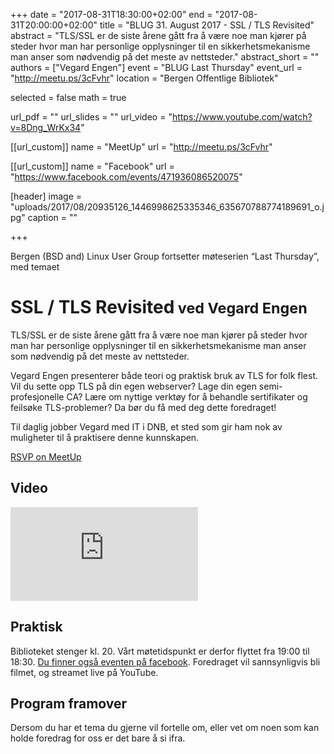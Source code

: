 +++
date = "2017-08-31T18:30:00+02:00"
end = "2017-08-31T20:00:00+02:00"
title = "BLUG 31. August 2017 - SSL / TLS Revisited"
abstract = "TLS/SSL er de siste årene gått fra å være noe man kjører på steder hvor man har personlige opplysninger til en sikkerhetsmekanisme man anser som nødvendig på det meste av nettsteder."
abstract_short = ""
authors = ["Vegard Engen"]
event = "BLUG Last Thursday"
event_url = "http://meetu.ps/3cFvhr"
location = "Bergen Offentlige Bibliotek"

selected = false
math = true

url_pdf = ""
url_slides = ""
url_video = "https://www.youtube.com/watch?v=8Dng_WrKx34"


[[url_custom]]
name = "MeetUp"
url = "http://meetu.ps/3cFvhr"


[[url_custom]]
name = "Facebook"
url = "https://www.facebook.com/events/471936086520075"

[header]
image = "uploads/2017/08/20935126_1446998625335346_635670788774189691_o.jpg"
caption = ""

+++

Bergen (BSD and) Linux User Group fortsetter møteserien “Last Thursday”,
med temaet
<h1 class="flex"><span>SSL / TLS Revisited</span><small>
ved Vegard Engen
</small></h1>
<span class="_4n-j _3cht fsl" data-testid="event-permalink-details">TLS/SSL er de siste årene gått fra å være noe man kjører på steder hvor man har personlige opplysninger til en sikkerhetsmekanisme man anser som nødvendig på det meste av nettsteder.</span>

<span class="_4n-j _3cht fsl" data-testid="event-permalink-details">Vegard Engen presenterer både teori og praktisk bruk av TLS for folk flest. Vil du sette opp TLS på din egen webserver? Lage din egen semi-profesjonelle CA?
Lære om nyttige verktøy for å behandle sertifikater og feilsøke TLS-problemer?
Da bør du få med deg dette foredraget!</span>

<span class="_4n-j _3cht fsl" data-testid="event-permalink-details">Til daglig jobber Vegard med IT i DNB, et sted som gir ham nok av muligheter til å praktisere denne kunnskapen.</span>

<a href="http://meetu.ps/3cFvhr">RSVP on MeetUp</a>

## Video

<div class="video"><iframe src="https://www.youtube.com/embed/8Dng_WrKx34" frameborder="0" allowfullscreen></iframe></div>

<h2><strong>Praktisk</strong></h2>
Biblioteket stenger kl. 20. Vårt møtetidspunkt er derfor flyttet fra 19:00 til 18:30. <a href="https://www.facebook.com/events/471936086520075">Du finner også eventen på facebook</a>.
Foredraget vil sannsynligvis bli filmet, og streamet live på YouTube.
<h2>Program framover</h2>
Dersom du har et tema du gjerne vil fortelle om, eller vet om noen som kan holde foredrag for oss er det bare å si ifra.
